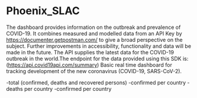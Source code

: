 # Phoenix_SLAC
The dashboard provides information on the outbreak and prevalence of COVID-19. It combines measured and modelled data from an API Key by https://documenter.getpostman.com/ to give a broad perspective on the subject. Further improvements in accessibility, functionality and data will be made in the future.
The API supplies the latest data for the COVID-19 outbreak in the world.The endpoint for the data provided using this SDK is:
(https://api.covid19api.com/summary)
Basic real time dashboard for tracking development of the new coronavirus (COVID-19, SARS-CoV-2).

-total (confirmed, deaths and recovered persons)
-confirmed per country
-deaths per country
-confirmed per country


